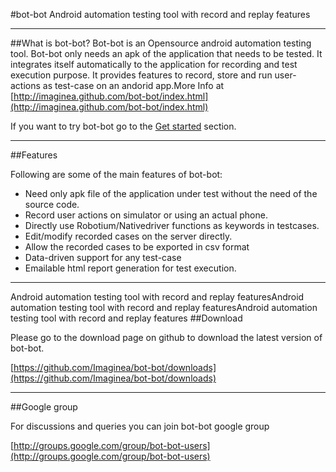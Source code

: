 #bot-bot
Android automation testing tool with record and replay features

-------
##What is bot-bot?
Bot-bot is an Opensource android automation testing tool. Bot-bot only needs an apk of the application that needs to be tested. It integrates itself automatically to the application for recording and test execution purpose. It provides features to record, store and run user-actions as test-case on an andorid app.More Info at [http://imaginea.github.com/bot-bot/index.html](http://imaginea.github.com/bot-bot/index.html)


If you want to try bot-bot go to the [Get started](http://imaginea.github.com/bot-bot/pages/get_started.html) section.

------------
##Features

Following are some of the main features of bot-bot:

- Need only apk file of the application under test without the need of the source code.
- Record user actions on simulator or using an actual phone.
- Directly use Robotium/Nativedriver functions as keywords in testcases.
- Edit/modify recorded cases on the server directly.
- Allow the recorded cases to be exported in csv format
- Data-driven support for any test-case
- Emailable html report generation for test execution.

-------------------
Android automation testing tool with record and replay featuresAndroid automation testing tool with record and replay featuresAndroid automation testing tool with record and replay features
##Download

Please go to the download page on github to download the latest version of bot-bot.

[https://github.com/Imaginea/bot-bot/downloads](https://github.com/Imaginea/bot-bot/downloads)

------------
##Google group

For discussions and queries you can join bot-bot google group

[http://groups.google.com/group/bot-bot-users](http://groups.google.com/group/bot-bot-users)